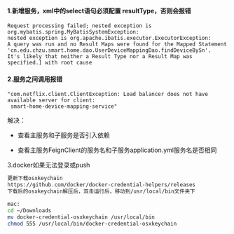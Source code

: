 #### 1.新增服务，xml中的select语句必须配置 resultType，否则会报错

```
Request processing failed; nested exception is org.mybatis.spring.MyBatisSystemException: 
nested exception is org.apache.ibatis.executor.ExecutorException: 
A query was run and no Result Maps were found for the Mapped Statement 
'cn.edu.chzu.smart.home.dao.UserDeviceMappingDao.findDeviceBySn'.  
It's likely that neither a Result Type nor a Result Map was specified.] with root cause
```

#### 2.服务之间调用报错

```
"com.netflix.client.ClientException: Load balancer does not have available server for client:
 smart-home-device-mapping-service"
```

解决：

* 查看主服务和子服务是否引入依赖

* 查看主服务FeignClient的服务名和子服务application.yml服务名是否相同

3.docker如果无法登录或push

```bash
更新下载osxkeychain
https://github.com/docker/docker-credential-helpers/releases 
下载后的osxkeychain解压后，双击运行后，移动到/usr/local/bin文件夹下

mac:
cd ~/Downloads
mv docker-credential-osxkeychain /usr/local/bin
chmod 555 /usr/local/bin/docker-credential-osxkeychain
```



